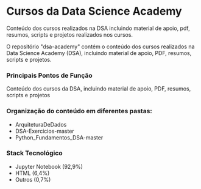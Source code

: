 # Cursos da Data Science Academy

Conteúdo dos cursos realizados na DSA incluindo material de apoio, pdf, resumos, scripts e projetos realizados nos cursos.

O repositório "dsa-academy" contém o conteúdo dos cursos realizados na Data Science Academy (DSA), incluindo material de apoio, PDF, resumos, scripts e projetos.

### Principais Pontos de Função
Conteúdo dos cursos da DSA, incluindo material de apoio, PDF, resumos, scripts e projetos

### Organização do conteúdo em diferentes pastas:
- ArquiteturaDeDados
- DSA-Exercicios-master
- Python_Fundamentos_DSA-master

### Stack Tecnológico
- Jupyter Notebook (92,9%)
- HTML (6,4%)
- Outros (0,7%)


